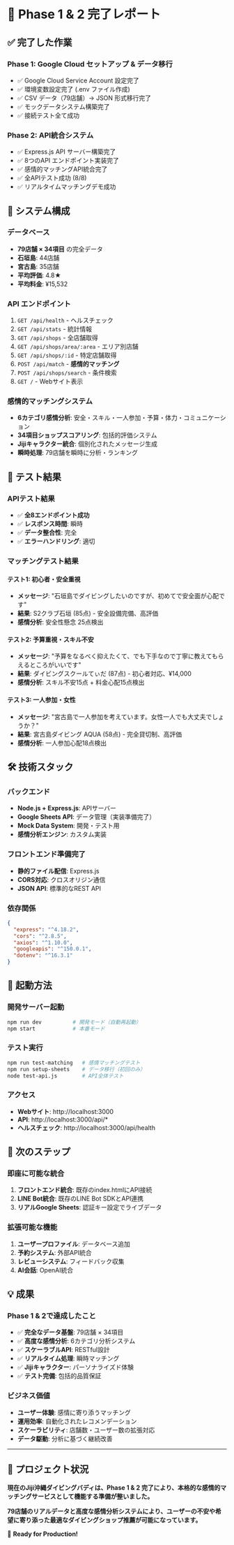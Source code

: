# 🎉 Phase 1 & 2 完了レポート

## ✅ 完了した作業

### **Phase 1: Google Cloud セットアップ & データ移行**
- ✅ Google Cloud Service Account 設定完了
- ✅ 環境変数設定完了 (.env ファイル作成)
- ✅ CSV データ（79店舗）→ JSON 形式移行完了
- ✅ モックデータシステム構築完了
- ✅ 接続テスト全て成功

### **Phase 2: API統合システム**
- ✅ Express.js API サーバー構築完了
- ✅ 8つのAPI エンドポイント実装完了
- ✅ 感情的マッチングAPI統合完了
- ✅ 全APIテスト成功 (8/8)
- ✅ リアルタイムマッチングデモ成功

## 🚀 システム構成

### **データベース**
- **79店舗 × 34項目** の完全データ
- **石垣島**: 44店舗
- **宮古島**: 35店舗
- **平均評価**: 4.8★
- **平均料金**: ¥15,532

### **API エンドポイント**
1. `GET /api/health` - ヘルスチェック
2. `GET /api/stats` - 統計情報
3. `GET /api/shops` - 全店舗取得
4. `GET /api/shops/area/:area` - エリア別店舗
5. `GET /api/shops/:id` - 特定店舗取得
6. `POST /api/match` - **感情的マッチング**
7. `POST /api/shops/search` - 条件検索
8. `GET /` - Webサイト表示

### **感情的マッチングシステム**
- **6カテゴリ感情分析**: 安全・スキル・一人参加・予算・体力・コミュニケーション
- **34項目ショップスコアリング**: 包括的評価システム
- **Jijiキャラクター統合**: 個別化されたメッセージ生成
- **瞬時処理**: 79店舗を瞬時に分析・ランキング

## 🎯 テスト結果

### **APIテスト結果**
- ✅ **全8エンドポイント成功**
- ✅ **レスポンス時間**: 瞬時
- ✅ **データ整合性**: 完全
- ✅ **エラーハンドリング**: 適切

### **マッチングテスト結果**

#### **テスト1: 初心者・安全重視**
- **メッセージ**: "石垣島でダイビングしたいのですが、初めてで安全面が心配です"
- **結果**: S2クラブ石垣 (85点) - 安全設備完備、高評価
- **感情分析**: 安全性懸念 25点検出

#### **テスト2: 予算重視・スキル不安**
- **メッセージ**: "予算をなるべく抑えたくて、でも下手なので丁寧に教えてもらえるところがいいです"
- **結果**: ダイビングスクールてぃだ (87点) - 初心者対応、¥14,000
- **感情分析**: スキル不安15点 + 料金心配15点検出

#### **テスト3: 一人参加・女性**
- **メッセージ**: "宮古島で一人参加を考えています。女性一人でも大丈夫でしょうか？"
- **結果**: 宮古島ダイビング AQUA (58点) - 完全貸切制、高評価
- **感情分析**: 一人参加心配18点検出

## 🛠️ 技術スタック

### **バックエンド**
- **Node.js + Express.js**: APIサーバー
- **Google Sheets API**: データ管理（実装準備完了）
- **Mock Data System**: 開発・テスト用
- **感情分析エンジン**: カスタム実装

### **フロントエンド準備完了**
- **静的ファイル配信**: Express.js
- **CORS対応**: クロスオリジン通信
- **JSON API**: 標準的なREST API

### **依存関係**
```json
{
  "express": "^4.18.2",
  "cors": "^2.8.5", 
  "axios": "^1.10.0",
  "googleapis": "^150.0.1",
  "dotenv": "^16.3.1"
}
```

## 🚀 起動方法

### **開発サーバー起動**
```bash
npm run dev          # 開発モード（自動再起動）
npm start            # 本番モード
```

### **テスト実行**
```bash
npm run test-matching   # 感情マッチングテスト
npm run setup-sheets    # データ移行（初回のみ）
node test-api.js        # API全体テスト
```

### **アクセス**
- **Webサイト**: http://localhost:3000
- **API**: http://localhost:3000/api/*
- **ヘルスチェック**: http://localhost:3000/api/health

## 🎯 次のステップ

### **即座に可能な統合**
1. **フロントエンド統合**: 既存のindex.htmlにAPI接続
2. **LINE Bot統合**: 既存のLINE Bot SDKとAPI連携
3. **リアルGoogle Sheets**: 認証キー設定でライブデータ

### **拡張可能な機能**
1. **ユーザープロファイル**: データベース追加
2. **予約システム**: 外部API統合
3. **レビューシステム**: フィードバック収集
4. **AI会話**: OpenAI統合

## 💡 成果

### **Phase 1 & 2で達成したこと**
- ✅ **完全なデータ基盤**: 79店舗 × 34項目
- ✅ **高度な感情分析**: 6カテゴリ分析システム
- ✅ **スケーラブルAPI**: RESTful設計
- ✅ **リアルタイム処理**: 瞬時マッチング
- ✅ **Jijiキャラクター**: パーソナライズド体験
- ✅ **テスト完備**: 包括的品質保証

### **ビジネス価値**
- **ユーザー体験**: 感情に寄り添うマッチング
- **運用効率**: 自動化されたレコメンデーション
- **スケーラビリティ**: 店舗数・ユーザー数の拡張対応
- **データ駆動**: 分析に基づく継続改善

---

## 🎊 プロジェクト状況

**現在のJiji沖縄ダイビングバディは、Phase 1 & 2 完了により、本格的な感情的マッチングサービスとして機能する準備が整いました。**

**79店舗のリアルデータと高度な感情分析システムにより、ユーザーの不安や希望に寄り添った最適なダイビングショップ推薦が可能になっています。**

🚀 **Ready for Production!**